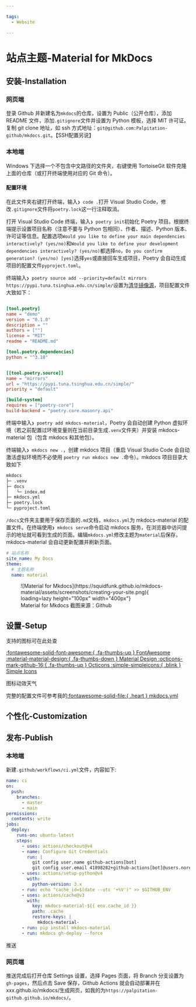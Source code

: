 ```yaml
---

tags:
  - Website

---
```


# 站点主题-Material for MkDocs

## 安装-Installation

### 网页端

登录 Github 并新建名为`mkdocs`的仓库，设置为 Public（公开仓库），添加 README 文件，添加`.gitignore`文件并设置为 Python 模板，选择 MIT 许可证。复制 git clone 地址，如 ssh 方式地址：`git@github.com:Palpitation-github/mkdocs.git`。【SSH配置另说】

### 本地端

Windows 下选择一个不包含中文路径的文件夹，右键使用 TortoiseGit 软件克隆上面的仓库（或打开终端使用对应的 Git 命令）。

#### 配置环境

在此文件夹右键打开终端，输入`❯ code .`打开 Visual Studio Code，修改`.gitignore`文件将`poetry.lock`这一行注释取消。

打开 Visual Studio Code 终端，输入`❯ poetry init`初始化 Poetry 项目。根据终端提示设置项目名称（注意不要与 Python 包相同）、作者、描述、Python 版本、许可证等信息。配置选项`Would you like to define your main dependencies interactively? (yes/no)`和`Would you like to define your development dependencies interactively? (yes/no)`都选择`no`，`Do you confirm generation? (yes/no) [yes]`选择`yes`或直接回车生成项目，Poetry 会自动生成项目的配置文件`pyproject.toml`。

终端输入`❯ poetry source add --priority=default mirrors https://pypi.tuna.tsinghua.edu.cn/simple/`设置为[清华镜像源](https://mirrors.tuna.tsinghua.edu.cn/help/pypi/)，项目配置文件大致如下：

``` toml title="pyproject.toml" hl_lines="13-16"

[tool.poetry]
name = "demo"
version = "0.1.0"
description = ""
authors = [""]
license = "MIT"
readme = "README.md"

[tool.poetry.dependencies]
python = "^3.10"


[[tool.poetry.source]]
name = "mirrors"
url = "https://pypi.tuna.tsinghua.edu.cn/simple/"
priority = "default"

[build-system]
requires = ["poetry-core"]
build-backend = "poetry.core.masonry.api"

```

终端中输入`❯ poetry add mkdocs-material`，Poetry 会自动创建 Python 虚拟环境（若之前配置过环境变量则在当前目录生成`.venv`文件夹）并安装 mkdocs-material 包（包含 mkdocs 和其他包）。

终端输入`❯ mkdocs new .`，创建 mkdocs 项目（重启 Visual Studio Code 会自动激活虚拟环境而不必使用 `poetry run mkdocs new .`命令）。mkdocs 项目目录大致如下

``` bash title="项目目录"
mkdocs
├─ .venv
├─ docs
│	└─ index.md
├─ mkdocs.yml
├─ poetry.lock
└─ pyproject.toml

```
`/docs`文件夹主要用于保存页面的`.md`文档，`mkdocs.yml`为 mkdocs-material 的配置文件。在终端使用`❯ mkdocs serve`命令启动 mkdocs 服务，在浏览器中访问提示的地址就可看到生成的页面。编辑`mkdocs.yml`修改主题为`material`后保存，mkdocs-material 会自动更新配置并刷新页面。

``` yaml title="mkdocs.yml" hl_lines="3-5"
# 站点名称
site_name: My Docs
theme:
  # 主题名称
  name: material

```

<figure markdown>
  ![Material for Mkdocs](https://squidfunk.github.io/mkdocs-material/assets/screenshots/creating-your-site.png){ loading=lazy height="100px" width="400px"}
  <figcaption>Material for Mkdocs 截图来源：Github</figcaption>
</figure>

## 设置-Setup


支持的图标可在此处查

[:fontawesome-solid-font-awesome:{ .fa-thumbs-up } FontAwesome ](https://fontawesome.com/search?m=free)
[:material-material-design:{ .fa-thumbs-down } Material Design ](https://pictogrammers.com/library/mdi/)
[:octicons-mark-github-16:{ .fa-thumbs-up } Octicons ](https://primer.style/foundations/icons)
[:simple-simpleicons:{ .blink } Simple Icons ](https://simpleicons.org/)

图标动效天气

完整的配置文件可参考我的[:fontawesome-solid-file:{ .heart } mkdocs.yml ](https://github.com/Palpitation-github/mkdocs/blob/main/mkdocs.yml)

## 个性化-Customization

## 发布-Publish

### 本地端

新建`.github/workflows/ci.yml`文件，内容如下:

``` yaml title="ci.yml"
name: ci
on:
  push:
    branches:
      - master
      - main
permissions:
  contents: write
jobs:
  deploy:
    runs-on: ubuntu-latest
    steps:
      - uses: actions/checkout@v4
      - name: Configure Git Credentials
        run: |
          git config user.name github-actions[bot]
          git config user.email 41898282+github-actions[bot]@users.noreply.github.com
      - uses: actions/setup-python@v4
        with:
          python-version: 3.x
      - run: echo "cache_id=$(date --utc '+%V')" >> $GITHUB_ENV
      - uses: actions/cache@v3
        with:
          key: mkdocs-material-${{ env.cache_id }}
          path: .cache
          restore-keys: |
            mkdocs-material-
      - run: pip install mkdocs-material
      - run: mkdocs gh-deploy --force

```
推送

### 网页端

推送完成后打开仓库 Settings 设置，选择 Pages 页面，将 Branch 分支设置为 `gh-pages`，然后点击 Save 保存，Github Actions 就会自动部署并在 xxx.github.io/mkdocs/生成网页，如我的为`https://palpitation-github.github.io/mkdocs/`。
